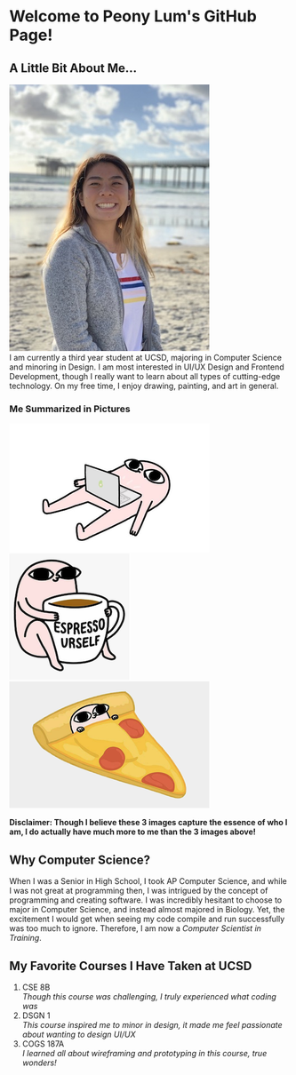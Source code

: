 # Welcome to Peony Lum's GitHub Page!

## A Little Bit About Me...
![Peony Lum Picture](Images/Peony.JPG) <br />
I am currently a third year student at UCSD, majoring in Computer Science and minoring in Design. I am most interested in UI/UX Design and Frontend 
Development, though I really want to learn about all types of cutting-edge technology. On my free time, I enjoy drawing, painting, and art in general.

### Me Summarized in Pictures
![Programming](Images/Ketnipz_Computer.png)
![Love Coffee](Images/Ketnipz_Coffee.png)
![Pizza](Images/Ketnipz_Pizza.png)

**Disclaimer: Though I believe these 3 images capture the essence of who I am, I do actually have much more to me than the 3 images above!**

## Why Computer Science?
When I was a Senior in High School, I took AP Computer Science, and while I was not great at programming then, I was intrigued by the concept of programming and creating software. I was incredibly hesitant to choose to major in Computer Science, and instead almost majored in Biology. Yet, the excitement I would get when seeing my code compile and run successfully was too much to ignore. Therefore, I am now a *Computer Scientist in Training*. 

## My Favorite Courses I Have Taken at UCSD
1. CSE 8B <br/>
*Though this course was challenging, I truly experienced what coding was*
2. DSGN 1 <br/>
*This course inspired me to minor in design, it made me feel passionate about wanting to design UI/UX*
3. COGS 187A <br/>
*I learned all about wireframing and prototyping in this course, true wonders!*

